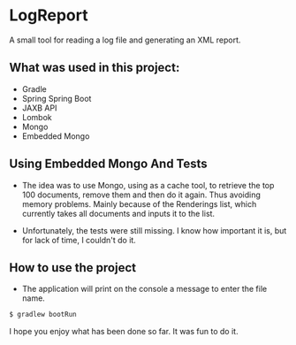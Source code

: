 # LogReport

A small tool for reading a log file and generating an XML report.

## What was used in this project:
* Gradle
* Spring Spring Boot
* JAXB API
* Lombok
* Mongo
* Embedded Mongo

## Using Embedded Mongo And Tests

* The idea was to use Mongo, using as a cache tool, to retrieve the top 100 documents, remove them and then do it again. Thus avoiding memory problems. 
Mainly because of the Renderings list, which currently takes all documents and inputs it to the list.


* Unfortunately, the tests were still missing. I know how important it is, but for lack of time, I couldn't do it.

## How to use the project

* The application will print on the console a message to enter the file name.

```bash
$ gradlew bootRun

```


I hope you enjoy what has been done so far.
It was fun to do it.
